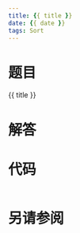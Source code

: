 ```yaml
---
title: {{ title }}
date: {{ date }}
tags: Sort
---
```


# 题目

 {{ title }}


# 解答

# 代码

```csharp

```

# 另请参阅
